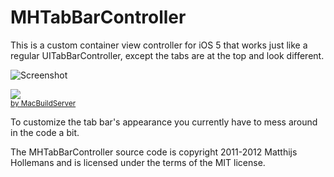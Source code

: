# MHTabBarController

This is a custom container view controller for iOS 5 that works just like a regular UITabBarController, except the tabs are at the top and look different.

![Screenshot](https://github.com/hollance/MHTabBarController/raw/master/Screenshot.png)
 
<!-- MacBuildServer Install Button -->
<div class="macbuildserver-block">
    <a class="macbuildserver-button" href="http://macbuildserver.com/project/github/build/?xcode_project=Demo.xcodeproj&amp;target=Demo&amp;repo_url=git%3A%2F%2Fgithub.com%2Fhollance%2FMHTabBarController.git&amp;build_conf=Release" target="_blank"><img src="http://com.macbuildserver.github.s3-website-us-east-1.amazonaws.com/button_up.png"/></a><br/><sup><a href="http://macbuildserver.com/github/opensource/" target="_blank">by MacBuildServer</a></sup>
</div>
<!-- MacBuildServer Install Button -->


To customize the tab bar's appearance you currently have to mess around in the code a bit.
 
The MHTabBarController source code is copyright 2011-2012 Matthijs Hollemans and is licensed under the terms of the MIT license.
